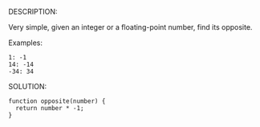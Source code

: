 DESCRIPTION:

Very simple, given an integer or a floating-point number, find its opposite.

Examples:
```
1: -1
14: -14
-34: 34
```

SOLUTION:
```
function opposite(number) {
  return number * -1;
}
```
